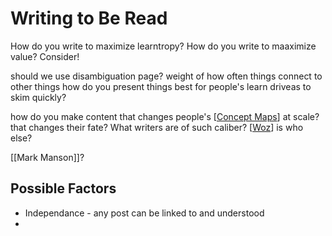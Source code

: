 # Writing to Be Read

How do you write to maximize learntropy?
How do you write to maaximize value?
Consider!

should we use disambiguation page? weight of how often things connect to other things
how do you present things best for people's learn driveas to skim quickly?

how do you make content that changes people's [[Concept Maps]] at scale?
that changes their fate?
What writers are of such caliber?
[[Woz]] is
who else?

[[Mark Manson]]?

## Possible Factors
- Independance - any post can be linked to and understood
- 

[//begin]: # "Autogenerated link references for markdown compatibility"
[Concept Maps]: concept-maps "Concept Maps"
[Woz]: Woz "Woz"
[//end]: # "Autogenerated link references"